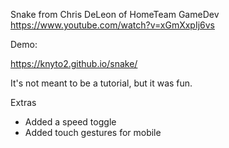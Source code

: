 Snake from Chris DeLeon of HomeTeam GameDev
https://www.youtube.com/watch?v=xGmXxpIj6vs

Demo:

https://knyto2.github.io/snake/

It's not meant to be a tutorial, but it was fun.

Extras

- Added a speed toggle
- Added touch gestures for mobile
